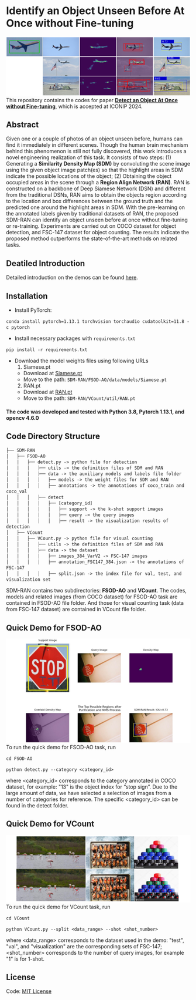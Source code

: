 # Identify an Object Unseen Before At Once without Fine-tuning

![Examples](assets/examples.png)
This repository contains the codes for paper [**Detect an Object At Once without Fine-tuning**](http://arxiv.org/pdf/2411.02181), which is accepted at ICONIP 2024.
## Abstract
Given one or a couple of photos of an object unseen before, humans can find it immediately in different scenes. Though the human brain mechanism behind this phenomenon is still not fully discovered, this work introduces a novel engineering realization of this task. It consists of two steps: (1) Generating a **Similarity Density Map (SDM)** by convoluting the scene image using the given object image patch(es) so that the highlight areas in SDM indicate the possible locations of the object; (2) Obtaining the object occupied areas in the scene through a **Region Align Network (RAN)**. RAN is constructed on a backbone of Deep Siamese Network (DSN) and different from the traditional DSNs, RAN aims to obtain the objects region according to the location and box differences between the ground truth and the predicted one around the highlight areas in SDM. With the pre-learning on the annotated labels given by traditional datasets of RAN, the proposed SDM-RAN can identify an object unseen before at once without fine-tuning or re-training. Experiments are carried out on COCO dataset for object detection, and FSC-147 dataset for object counting. The results indicate the proposed method outperforms the state-of-the-art methods on related tasks.
## Deatiled Introduction
Detailed introduction on the demos can be found [here](https://github.com/Brronnie/SDM-RAN/blob/main/readme_detailed.pdf).
## Installation
+ Install PyTorch:
```shell
conda install pytorch=1.13.1 torchvision torchaudio cudatoolkit=11.8 -c pytorch
```
+ Install necessary packages with `requirements.txt`
```pshell
pip install -r requirements.txt
```
+ Download the model weights files using following URLs
    1. Siamese.pt  
    - Download at [Siamese.pt](https://drive.google.com/file/d/19Ga696qZKdwLGhIBb2EdoK2FkKovtCF8/view?usp=share_link)  
    - Move to the path: `SDM-RAN/FSOD-AO/data/models/Siamese.pt`  
    2. RAN.pt  
    - Download at [RAN.pt](https://drive.google.com/file/d/145s_OeErMBGoQBs9NOMnwNCSn8pGp6gM/view?usp=share_link)  
    - Move to the path: `SDM-RAN/VCount/util/RAN.pt`  
#### The code was developed and tested with Python 3.8, Pytorch 1.13.1, and opencv 4.6.0
## Code Directory Structure
```
├── SDM-RAN
│   ├── FSOD-AO
│   │   ├── detect.py -> python file for detection									
│   │   │   ├── utils -> the definition files of SDM and RAN
│   │   │   ├── data -> the auxiliary models and labels file folder
│   │   │   │   ├── models -> the weight files for SDM and RAN
│   │   │   │   ├── annotations -> the annotations of coco_train and coco_val
│   │   │   ├── detect
│   │   │   │   ├── [category_id]
│   │   │   │   │   ├── support -> the k-shot support images
│   │   │   │   │   ├── query -> the query images
│   │   │   │   │   ├── result -> the visualization results of detection
│   ├── VCount
│   │   ├── VCount.py -> python file for visual counting
│   │   │   ├── utils -> the definition files of SDM and RAN
│   │   │   ├── data -> the dataset
│   │   │   │   ├── images_384_VarV2 -> FSC-147 images
│   │   │   │   ├── annotation_FSC147_384.json -> the annotations of FSC-147
│   │   │   │   ├── split.json -> the index file for val, test, and visualization set
```
SDM-RAN contains two subdirectories: **FSOD-AO** and **VCount**. The codes, models and related images (from COCO dataset) for FSOD-AO task are contained in FSOD-AO file folder. And those for visual counting task (data from FSC-147 dataset) are contained in VCount file folder. 
## Quick Demo for FSOD-AO
![FSOD-AO](assets/fsod-ao.png)
To run the quick demo for FSOD-AO task, run
```shell
cd FSOD-AO
```
```shell
python detect.py --category <category_id>
```
where <category_id> corresponds to the category annotated in COCO dataset, for example: "13" is the object index for “stop sign”. Due to the large amount of data, we have selected a selection of images from a number of categories for reference. The specific <category_id> can be found in the detect folder.
## Quick Demo for VCount
![VCount](assets/vcount.png)
To run the quick demo for VCount task, run
```shell
cd VCount
```
```shell
python VCount.py --split <data_range> --shot <shot_number>
```
where <data_range> corresponds to the dataset used in the demo: "test", "val", and "visualization" are the corresponding sets of FSC-147; <shot_number> corresponds to the number of query images, for example "1" is for 1-shot.
## License
Code: [MIT License](https://github.com/Brronnie/SDM-RAN/blob/main/LICENSE)
